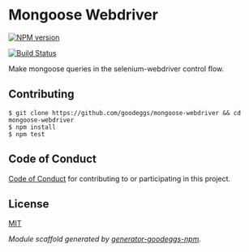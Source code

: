 # Mongoose Webdriver
[![NPM version](https://badge.fury.io/js/mongoose-webdriver.png)](http://badge.fury.io/js/mongoose-webdriver)



[![Build Status](https://travis-ci.org/goodeggs/mongoose-webdriver.png)](https://travis-ci.org/goodeggs/mongoose-webdriver)


Make mongoose queries in the selenium-webdriver control flow.

## Contributing

```
$ git clone https://github.com/goodeggs/mongoose-webdriver && cd mongoose-webdriver
$ npm install
$ npm test
```

## Code of Conduct

[Code of Conduct](https://github.com/goodeggs/mongoose-webdriver/blob/master/CODE_OF_CONDUCT.md)
for contributing to or participating in this project.
## License

[MIT](https://github.com/goodeggs/mongoose-webdriver/blob/master/LICENSE.md)



_Module scaffold generated by [generator-goodeggs-npm](https://github.com/goodeggs/generator-goodeggs-npm)._
